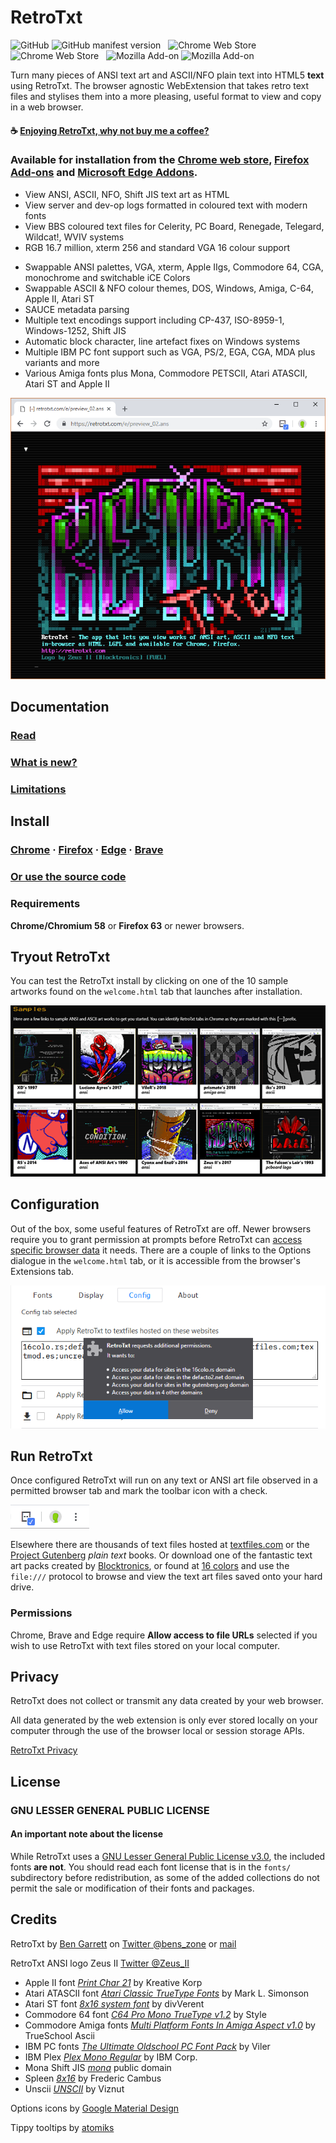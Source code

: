 # RetroTxt

![GitHub](https://img.shields.io/github/license/bengarrett/retrotxt?style=flat-square)
![GitHub manifest version](https://img.shields.io/github/manifest-json/v/bengarrett/retrotxt?style=flat-square)
&nbsp;
![Chrome Web Store](https://img.shields.io/chrome-web-store/users/gkjkgilckngllkopkogcaiojfajanahn?color=rgb%280%2C%20153%2C%20255%29&label=Chrome%20installs&style=flat-square)
![Chrome Web Store](https://img.shields.io/chrome-web-store/rating/gkjkgilckngllkopkogcaiojfajanahn?style=flat-square) &nbsp;
![Mozilla Add-on](https://img.shields.io/amo/users/retrotxt?color=E66000&label=Firefox%20installs&style=flat-square)
![Mozilla Add-on](https://img.shields.io/amo/rating/retrotxt?style=flat-square)

Turn many pieces of ANSI text art and ASCII/NFO plain text into HTML5 **text** using RetroTxt. The browser agnostic WebExtension that takes retro text files and stylises them into a more pleasing, useful format to view and copy in a web browser.

#### ☕ [Enjoying RetroTxt, why not buy me a coffee?](https://www.buymeacoffee.com/4rtEGvUIY)

### Available for installation from the [Chrome web store](https://chrome.google.com/webstore/detail/retrotxt/gkjkgilckngllkopkogcaiojfajanahn), [Firefox Add-ons](https://addons.mozilla.org/en-US/firefox/addon/retrotxt/) and [Microsoft Edge Addons](https://microsoftedge.microsoft.com/addons/detail/hmgfnpgcofcpkgkadekmjdicaaeopkog).

- View ANSI, ASCII, NFO, Shift JIS text art as HTML
- View server and dev-op logs formatted in coloured text with modern fonts
- View BBS coloured text files for Celerity, PC Board, Renegade, Telegard, Wildcat!, WVIV systems
- RGB 16.7 million, xterm 256 and standard VGA 16 colour support

* Swappable ANSI palettes, VGA, xterm, Apple IIgs, Commodore 64, CGA, monochrome and switchable iCE Colors
* Swappable ASCII & NFO colour themes, DOS, Windows, Amiga, C-64, Apple II, Atari ST
* SAUCE metadata parsing
* Multiple text encodings support including CP-437, ISO-8959-1, Windows-1252, Shift JIS
* Automatic block character, line artefact fixes on Windows systems
* Multiple IBM PC font support such as VGA, PS/2, EGA, CGA, MDA plus variants and more
* Various Amiga fonts plus Mona, Commodore PETSCII, Atari ATASCII, Atari ST and Apple II

![RetroTxt showcase](/md/assets/zii-rtxt-ad.png)

## Documentation

### [Read](https://github.com/bengarrett/RetroTxt/wiki)

### [What is new?](/md/changes.md)

### [Limitations](https://github.com/bengarrett/RetroTxt/wiki/limitations)

## Install

### [Chrome](https://chrome.google.com/webstore/detail/retrotxt/gkjkgilckngllkopkogcaiojfajanahn) · [Firefox](https://addons.mozilla.org/en-US/firefox/addon/retrotxt/) · [Edge](https://microsoftedge.microsoft.com/addons/detail/hmgfnpgcofcpkgkadekmjdicaaeopkog) · [Brave](https://chrome.google.com/webstore/detail/retrotxt/gkjkgilckngllkopkogcaiojfajanahn)

### [Or use the source code](https://github.com/bengarrett/RetroTxt/wiki/source_code)

### Requirements

**Chrome/Chromium 58** or **Firefox 63** or newer browsers.

## Tryout RetroTxt

You can test the RetroTxt install by clicking on one of the 10 sample artworks found on the `welcome.html` tab that launches after installation.

![RetroTxt samples](/md/assets/rtxt-samples.png)

## Configuration

Out of the box, some useful features of RetroTxt are off. Newer browsers require you to grant permission at prompts before RetroTxt can
[access specific browser data](https://github.com/bengarrett/RetroTxt/wiki/privacy) it needs. There are a couple of links to the Options dialogue in the `welcome.html` tab, or it is accessible from the browser's Extensions tab.

![Config tab in Options](/md/assets/requests_additional_permissions.png)

## Run RetroTxt

Once configured RetroTxt will run on any text or ANSI art file observed in a permitted browser tab and mark the toolbar icon with a check.

![RetroTxt toolbar button in Chrome](/md/assets/retrotxt_toolbar_button_chrome.png)

Elsewhere there are thousands of text files hosted at [textfiles.com](http://textfiles.com/directory.html) or the [Project
Gutenberg](https://www.gutenberg.org/catalog/) _plain text_ books. Or download one of the fantastic text art packs created by
[Blocktronics](http://blocktronics.org/artpacks/), or found at [16 colors](https://16colo.rs) and use the `file:///` protocol
to browse and view the text art files saved onto your hard drive.

### Permissions

Chrome, Brave and Edge require **Allow access to file URLs** selected if you wish to use RetroTxt with text files stored on your local computer.

## Privacy

RetroTxt does not collect or transmit any data created by your web browser.

All data generated by the web extension is only ever stored locally on your computer through the use of the browser local or session storage APIs.

[RetroTxt Privacy](https://github.com/bengarrett/RetroTxt/wiki/privacy)

## License

### GNU LESSER GENERAL PUBLIC LICENSE

#### An important note about the license

While RetroTxt uses a [GNU Lesser General Public License v3.0](https://choosealicense.com/licenses/lgpl-3.0/), the included fonts **are not**. You should read each font license that is in the `fonts/` subdirectory before redistribution, as some of the added collections do not permit the sale or modification of their fonts and packages.

## Credits

RetroTxt by [Ben Garrett](https://devtidbits.com/ben-garrett/) on [Twitter @bens_zone](https://twitter.com/bens_zone) or [mail](mailto:code.by.ben@gmail.com)

RetroTxt ANSI logo Zeus II [Twitter @Zeus_II](https://twitter.com/Zeus_II)

- Apple II font [_Print Char 21_](http://www.kreativekorp.com/software/fonts/apple2.shtml) by Kreative Korp
- Atari ATASCII font [_Atari Classic TrueType Fonts_](http://members.bitstream.net/marksim/atarimac/fonts.html) by Mark L. Simonson
- Atari ST font [_8x16 system font_](https://www.dafont.com/atari-st-8x16-system-font.font) by divVerent
- Commodore 64 font [_C64 Pro Mono TrueType v1.2_](http://style64.org/c64-truetype) by Style
- Commodore Amiga fonts [_Multi Platform Fonts In Amiga Aspect v1.0_](https://www.trueschool.se/) by TrueSchool Ascii
- IBM PC fonts [_The Ultimate Oldschool PC Font Pack_](https://int10h.org/oldschool-pc-fonts/) by Viler
- IBM Plex [_Plex Mono Regular_](https://github.com/IBM/plex) by IBM Corp.
- Mona Shift JIS [_mona_](http://monafont.sourceforge.net/index-e.html) public domain
- Spleen [_8x16_](https://github.com/fcambus/spleen) by Frederic Cambus
- Unscii [_UNSCII_](hhttp://pelulamu.net/unscii/) by Viznut

Options icons by [Google Material Design](https://material.google.com/)

Tippy tooltips by [atomiks](https://github.com/atomiks/tippyjs/)
